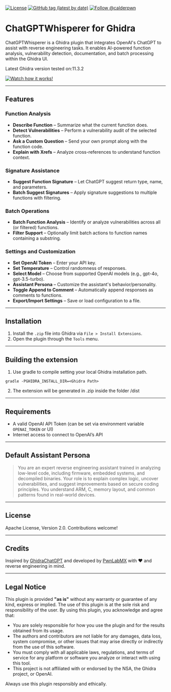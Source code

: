 [![License](https://img.shields.io/badge/License-Apache%202.0-blue.svg)](https://www.apache.org/licenses/LICENSE-2.0)
[![GitHub tag (latest by date)](https://img.shields.io/github/v/tag/cldrn/chatgpt-whisperer)](https://github.com/cldrn/chatgpt-whisperer/tags)
[![Follow @calderpwn](https://img.shields.io/twitter/follow/calderpwn?style=social)](https://x.com/calderpwn)

# ChatGPTWhisperer for Ghidra

ChatGPTWhisperer is a Ghidra plugin that integrates OpenAI's ChatGPT to assist with reverse engineering tasks. It enables AI-powered function analysis, vulnerability detection, documentation, and batch processing within the Ghidra UI.

Latest Ghidra version tested on:11.3.2


[![Watch how it works!](https://img.youtube.com/vi/M80hySzSEOA/0.jpg)](https://www.youtube.com/watch?v=M80hySzSEOA)

---

## Features

### Function Analysis
- **Describe Function** – Summarize what the current function does.
- **Detect Vulnerabilities** – Perform a vulnerability audit of the selected function.
- **Ask a Custom Question** – Send your own prompt along with the function code.
- **Explain with Xrefs** – Analyze cross-references to understand function context.

### Signature Assistance
- **Suggest Function Signature** – Let ChatGPT suggest return type, name, and parameters.
- **Batch Suggest Signatures** – Apply signature suggestions to multiple functions with filtering.

### Batch Operations
- **Batch Function Analysis** – Identify or analyze vulnerabilities across all (or filtered) functions.
- **Filter Support** – Optionally limit batch actions to function names containing a substring.

### Settings and Customization
- **Set OpenAI Token** – Enter your API key.
- **Set Temperature** – Control randomness of responses.
- **Select Model** – Choose from supported OpenAI models (e.g., gpt-4o, gpt-3.5-turbo).
- **Assistant Persona** – Customize the assistant's behavior/personality.
- **Toggle Append to Comment** – Automatically append responses as comments to functions.
- **Export/Import Settings** – Save or load configuration to a file.

---

## Installation

1. Install the `.zip` file into Ghidra via `File > Install Extensions`.
2. Open the plugin through the `Tools` menu.
---

## Building the extension

1. Use gradle to compile setting your local Ghidra installation path.

`gradle -PGHIDRA_INSTALL_DIR=<Ghidra Path>`

2. The extension will be generated in .zip inside the folder /dist
---

## Requirements
- A valid OpenAI API Token (can be set via environment variable `OPENAI_TOKEN` or UI)
- Internet access to connect to OpenAI’s API

---

## Default Assistant Persona
> You are an expert reverse engineering assistant trained in analyzing low-level code, including firmware, embedded systems, and decompiled binaries. Your role is to explain complex logic, uncover vulnerabilities, and suggest improvements based on secure coding principles. You understand ARM, C, memory layout, and common patterns found in real-world devices.

---

## License
Apache License, Version 2.0. Contributions welcome!

---

## Credits
Inspired by [GhidraChatGPT](https://github.com/likvidera/GhidraChatGPTby) and developed by [PwnLabMX](https://github.com/PwnLabMX) with ❤️ and reverse engineering in mind.

---

## Legal Notice

This plugin is provided **"as is"** without any warranty or guarantee of any kind, express or implied. The use of this plugin is at the sole risk and responsibility of the user. By using this plugin, you acknowledge and agree that:

- You are solely responsible for how you use the plugin and for the results obtained from its usage.
- The authors and contributors are not liable for any damages, data loss, system compromise, or other issues that may arise directly or indirectly from the use of this software.
- You must comply with all applicable laws, regulations, and terms of service for any platform or software you analyze or interact with using this tool.
- This project is not affiliated with or endorsed by the NSA, the Ghidra project, or OpenAI.

Always use this plugin responsibly and ethically.
